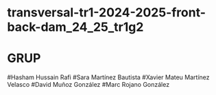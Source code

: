 # transversal-tr1-2024-2025-front-back-dam_24_25_tr1g2


# GRUP

#Hasham Hussain Rafi
#Sara Martínez Bautista 
#Xavier Mateu Martínez Velasco 
#David Muñoz González
#Marc Rojano González

  
